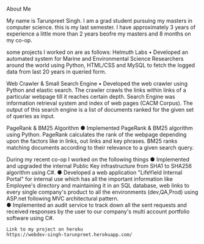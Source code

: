 About Me

My name is Tarunpreet Singh. I am a grad student pursuing my masters in computer science. this is my last semester. I have approximately 3 years of experience a little more than 2 years beofre my masters and 8 months on my co-op. 

some projects I worked on are as follows:
Helmuth Labs
•	Developed an automated system for Marine and Environmental Science Researchers around the world
 using Python, HTML/CSS and MySQL to fetch the logged data from last 20 years in queried form.
 
Web Crawler & Small Search Engine 
•	Developed the web crawler using Python and elastic search. The crawler crawls the links within links of a particular webpage till it reaches certain depth. Search Engine was information retrieval system and index of web pages (CACM Corpus). The output of this search engine is a list of documents ranked for the given set of queries as input.

PageRank & BM25 Algorithm                                                                                                                    ●	Implemented PageRank & BM25 algorithm using Python. PageRank calculates the rank of the webpage depending 
  upon the factors like in links, out links and key phrases. BM25 ranks matching documents according to their relevance
  to a given search query.
  
  During my recent co-op I worked on the following things
  ● Implemented and upgraded the internal Public Key infrastructure from SHA1 to SHA256 algorithm using C#.
  ● Developed a web application "LifeYield Internal Portal" for internal use which has all the important information like Employee's 
    directory and maintaining it in an SQL database, web links to every single company's product to all the environments 
    (dev,QA,Prod) using  ASP.net following MVC architectural pattern.           
  ● Implemented an audit service to track down all the sent requests and received responses by the user to our company's multi 
    account portfolio software using C#.
    
    Link to my project on heroku
    https://webdev-singh-tarunpreet.herokuapp.com/
    
    


